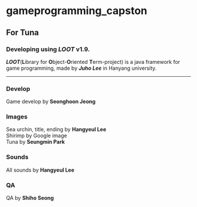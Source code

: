 # gameprogramming_capston  
## For Tuna  

### Developing using _LOOT_ v1.9.

**_LOOT_**(**L**ibrary for **O**bject-**O**riented **T**erm-project) is a java framework for game programming, made by **_Juho Lee_** in Hanyang university.

---

### Develop
Game develop by **Seonghoon Jeong**  

### Images  
Sea urchin, title, ending by **Hangyeul Lee**  
Shirimp by Google image  
Tuna by **Seungmin Park**  

### Sounds    
All sounds by **Hangyeul Lee**

### QA  
QA by **Shiho Seong**

